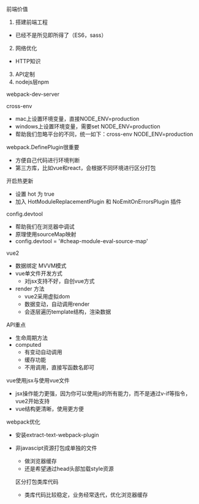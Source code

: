 前端价值
1. 搭建前端工程
  * 已经不是所见即所得了（ES6，sass）
2. 网络优化
  * HTTP知识
3. API定制
4. nodejs层npm

webpack-dev-server

cross-env
* mac上设置环境变量，直接NODE_ENV=production
* windows上设置环境变量，需要set NODE_ENV=production
* 帮助我们忽略平台的不同，统一如下：cross-env NODE_ENV=production

webpack.DefinePlugin很重要
* 方便自己代码进行环境判断
* 第三方库，比如vue和react，会根据不同环境进行区分打包

开启热更新
* 设置 hot 为 true
* 加入 HotModuleReplacementPlugin 和 NoEmitOnErrorsPlugin 插件

config.devtool
* 帮助我们在浏览器中调试
* 原理使用sourceMap映射
* config.devtool = '#cheap-module-eval-source-map'

vue2
* 数据绑定 MVVM模式
* vue单文件开发方式
  * 对jsx支持不好，自创vue方式
* render 方法
  * vue2采用虚拟dom
  * 数据变动，自动调用render
  * 会逐层遍历template结构，渲染数据

API重点
* 生命周期方法
* computed
  * 有变动自动调用
  * 缓存功能
  * 不用调用，直接写函数名即可

vue使用jsx与使用vue文件
* jsx操作能力更强，因为你可以使用js的所有能力，而不是通过v-if等指令，vue2开始支持
* vue结构更清晰，使用更方便

webpack优化
* 安装extract-text-webpack-plugin
* 非javascipt资源打包成单独的文件
  * 做浏览器缓存
  * 还是希望通过head头部加载style资源

  区分打包类库代码
  * 类库代码比较稳定，业务经常迭代，优化浏览器缓存